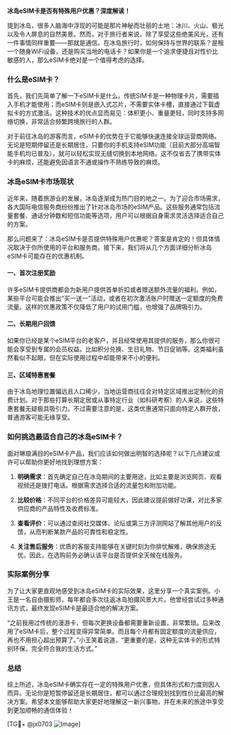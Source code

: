 **冰岛eSIM卡是否有特殊用户优惠？深度解读！**

提到冰岛，很多人脑海中浮现的可能是那片神秘而壮丽的土地：冰川、火山、极光以及令人屏息的自然美景。然而，对于旅行者来说，除了享受这些绝美风光，还有一件事情同样重要——那就是通信。在冰岛旅行时，如何保持与世界的联系？是租一个随身WiFi设备，还是购买当地的电话卡？如果你是一个追求便捷且对性价比敏感的人，那么eSIM卡绝对是一个值得考虑的选择。

### 什么是eSIM卡？

首先，我们先简单了解一下eSIM卡是什么。传统SIM卡是一种物理卡片，需要插入手机才能使用；而eSIM卡则是嵌入式芯片，不需要实体卡槽，直接通过下载虚拟卡的方式激活。这种技术的优点显而易见：体积更小、重量更轻，同时支持多网络切换，非常适合频繁跨境旅行的人群。

对于前往冰岛的游客而言，eSIM卡的优势在于它能够快速连接全球运营商网络。无论是短期停留还是长期居住，只要你的手机支持eSIM功能（目前大部分高端智能手机均已普及），就可以轻松实现无缝切换到本地网络。这不仅省去了携带实体卡的麻烦，还能避免因语言不通或操作不熟练导致的麻烦。

### 冰岛eSIM卡市场现状

近年来，随着旅游业的发展，冰岛逐渐成为热门目的地之一。为了迎合市场需求，各大国际电信服务商纷纷推出了针对冰岛市场的eSIM产品。这些服务通常包括流量套餐、通话分钟数和短信功能等选项，用户可以根据自身需求灵活选择适合自己的方案。

那么问题来了：冰岛eSIM卡是否提供特殊用户优惠呢？答案是肯定的！但具体情况取决于你所使用的平台和服务商。接下来，我们将从几个方面详细分析冰岛eSIM卡可能存在的优惠机制。

#### 一、首次注册奖励

许多eSIM卡提供商都会为新用户提供首单折扣或者赠送额外流量的福利。例如，某些平台可能会推出“买一送一”活动，或者在初次激活账户时赠送一定额度的免费流量。这样的优惠政策不仅降低了用户的试用门槛，也增强了品牌吸引力。

#### 二、长期用户回馈

如果你已经是某个eSIM平台的老客户，并且经常使用其提供的服务，那么你很可能会享受到专属的会员权益。比如积分兑换、生日礼物、节日促销等。这类福利虽然看似不起眼，但在实际使用过程中却能带来不小的便利。

#### 三、区域特惠套餐

由于冰岛地理位置偏远且人口稀少，当地运营商往往会对特定区域推出定制化的资费计划。对于那些打算长期定居或从事特定行业（如科研考察）的人来说，这些特惠套餐无疑极具吸引力。不过需要注意的是，这类优惠通常只面向特定人群开放，普通游客可能无缘享受。

### 如何挑选最适合自己的冰岛eSIM卡？

面对琳琅满目的eSIM卡产品，我们应该如何做出明智的选择呢？以下几点建议或许可以帮助你更好地找到理想方案：

1. **明确需求**：首先确定自己在冰岛期间的主要用途，比如主要是浏览网页、观看视频还是拨打电话。根据需求选择合适的流量包和附加功能。
   
2. **比较价格**：不同平台的价格差异可能较大，因此建议提前做好功课，对比多家供应商的产品特性及收费标准。

3. **查看评价**：可以通过查阅社交媒体、论坛或第三方评测网站了解其他用户的反馈，从而判断某款产品的可靠性和稳定性。

4. **关注售后服务**：优质的客服支持能够在关键时刻为你排忧解难，确保旅途无忧。因此，在选购前务必确认该平台是否提供全天候在线服务。

### 实际案例分享

为了让大家更直观地感受到冰岛eSIM卡的实际效果，这里分享一个真实案例。小王是一名自由摄影师，每年都会多次往返冰岛拍摄风景大片。他曾经尝试过多种通讯方式，最终发现eSIM卡是最适合他的解决方案。

“之前我用过传统的漫游卡，但每次更换设备都需要重新设置，非常繁琐。后来改用了eSIM卡后，整个过程变得异常简单。而且每个月都有固定额度的流量供应，再也不用担心超出预算了。”小王笑着说道，“更重要的是，这种无实体卡的形式特别环保，完全符合我的生活方式。”

### 总结

综上所述，冰岛eSIM卡确实存在一定的特殊用户优惠，但具体形式和力度则因人而异。无论你是短暂停留还是长期居住，都可以通过合理规划找到性价比最高的解决方案。希望本文能够帮助大家更好地理解这一新兴事物，并在未来的旅途中享受到更加顺畅的通信体验！

[TG💪+ @jx0703 ![Image](https://github.com/user-attachments/assets/dbca1d08-cadb-493c-b0ec-ad6f7a83f270)]